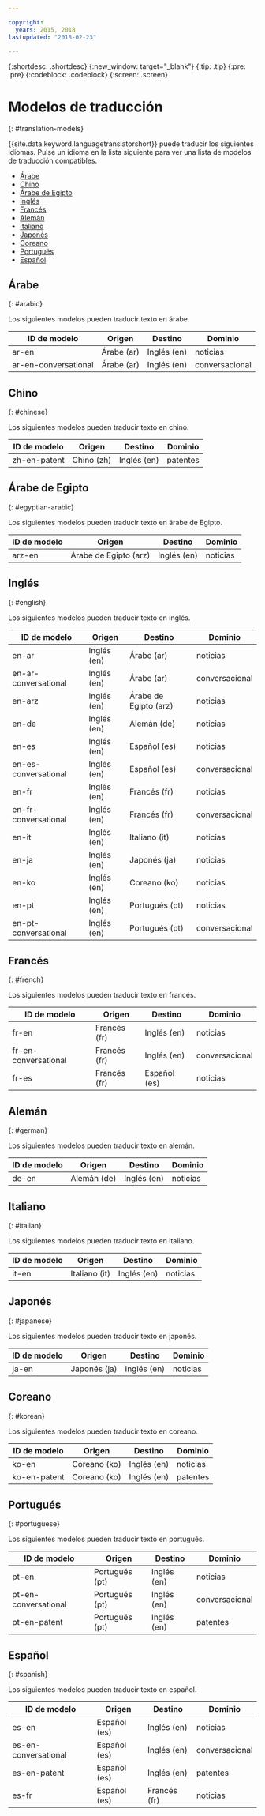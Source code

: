 ```yaml
---

copyright:
  years: 2015, 2018
lastupdated: "2018-02-23"

---
```


{:shortdesc: .shortdesc}
{:new_window: target="_blank"}
{:tip: .tip}
{:pre: .pre}
{:codeblock: .codeblock}
{:screen: .screen}

# Modelos de traducción
{: #translation-models}

{{site.data.keyword.languagetranslatorshort}} puede traducir los siguientes idiomas.
Pulse un idioma en la lista siguiente para ver una lista de modelos de traducción compatibles. 

- [Árabe](#arabic)
- [Chino](#chinese)
- [Árabe de Egipto](#egyptian-arabic)
- [Inglés](#english)
- [Francés](#french)
- [Alemán](#german)
- [Italiano](#italian)
- [Japonés](#japanese)
- [Coreano](#korean)
- [Portugués](#portuguese)
- [Español](#spanish)

## Árabe
{: #arabic}

Los siguientes modelos pueden traducir texto en árabe.
<table>
 <thead>
  <th>
   ID de modelo
  </th>
  <th>
   Origen
  </th>
  <th>
   Destino
  </th>
  <th>
   Dominio
  </th>
  <tbody>
   <tr>
    <td>
     ar-en
    </td>
    <td>
     Árabe (ar)
    </td>
    <td>
     Inglés (en)
    </td>
    <td>
     noticias
    </td>
   </tr>
   <tr>
    <td>
     ar-en-conversational
    </td>
    <td>
     Árabe (ar)
    </td>
    <td>
     Inglés (en)
    </td>
    <td>
     conversacional
    </td>
   </tr>
  </tbody>
 </thead>
</table>

## Chino
{: #chinese}

Los siguientes modelos pueden traducir texto en chino.

<table>
 <thead>
  <th>
   ID de modelo
  </th>
  <th>
   Origen
  </th>
  <th>
   Destino
  </th>
  <th>
   Dominio
  </th>
  <tbody>
   <tr>
    <td>
     zh-en-patent
    </td>
    <td>
     Chino (zh)
    </td>
    <td>
     Inglés (en)
    </td>
    <td>
     patentes
    </td>
   </tr>
  </tbody>
 </thead>
</table>

## Árabe de Egipto
{: #egyptian-arabic}

Los siguientes modelos pueden traducir texto en árabe de Egipto.

<table>
 <thead>
  <th>
   ID de modelo
  </th>
  <th>
   Origen
  </th>
  <th>
   Destino
  </th>
  <th>
   Dominio
  </th>
  <tbody>
   <tr>
    <td>
     arz-en
    </td>
    <td>
     Árabe de Egipto (arz)
    </td>
    <td>
     Inglés (en)
    </td>
    <td>
     noticias
    </td>
   </tr>
  </tbody>
 </thead>
</table>

## Inglés
{: #english}

Los siguientes modelos pueden traducir texto en inglés.

<table>
 <thead>
  <th>
   ID de modelo
  </th>
  <th>
   Origen
  </th>
  <th>
   Destino
  </th>
  <th>
   Dominio
  </th>
  <tbody>
   <tr>
    <td>
     en-ar
    </td>
    <td>
     Inglés (en)
    </td>
    <td>
     Árabe (ar)
    </td>
    <td>
     noticias
    </td>
   </tr>
   <tr>
    <td>
     en-ar-conversational
    </td>
    <td>
     Inglés (en)
    </td>
    <td>
     Árabe (ar)
    </td>
    <td>
     conversacional
    </td>
   </tr>
   <tr>
    <td>
     en-arz
    </td>
    <td>
     Inglés (en)
    </td>
    <td>
     Árabe de Egipto (arz)
    </td>
    <td>
     noticias
    </td>
   </tr>
   <tr>
    <td>
     en-de
    </td>
    <td>
     Inglés (en)
    </td>
    <td>
     Alemán (de)
    </td>
    <td>
     noticias
    </td>
   </tr>
   <tr>
    <td>
     en-es
    </td>
    <td>
     Inglés (en)
    </td>
    <td>
     Español (es)
    </td>
    <td>
     noticias
    </td>
   </tr>
   <tr>
    <td>
     en-es-conversational
    </td>
    <td>
     Inglés (en)
    </td>
    <td>
     Español (es)
    </td>
    <td>
     conversacional
    </td>
   </tr>
   <tr>
    <td>
     en-fr
    </td>
    <td>
     Inglés (en)
    </td>
    <td>
     Francés (fr)
    </td>
    <td>
     noticias
    </td>
   </tr>
   <tr>
    <td>
     en-fr-conversational
    </td>
    <td>
     Inglés (en)
    </td>
    <td>
     Francés (fr)
    </td>
    <td>
     conversacional
    </td>
   </tr>
   <tr>
    <td>
     en-it
    </td>
    <td>
     Inglés (en)
    </td>
    <td>
     Italiano (it)
    </td>
    <td>
     noticias
    </td>
   </tr>
   <tr>
    <td>
     en-ja
    </td>
    <td>
     Inglés (en)
    </td>
    <td>
     Japonés (ja)
    </td>
    <td>
     noticias
    </td>
   </tr>
   <tr>
    <td>
     en-ko
    </td>
    <td>
     Inglés (en)
    </td>
    <td>
     Coreano (ko)
    </td>
    <td>
     noticias
    </td>
   </tr>
   <tr>
    <td>
     en-pt
    </td>
    <td>
     Inglés (en)
    </td>
    <td>
     Portugués (pt)
    </td>
    <td>
     noticias
    </td>
   </tr>
   <tr>
    <td>
     en-pt-conversational
    </td>
    <td>
     Inglés (en)
    </td>
    <td>
     Portugués (pt)
    </td>
    <td>
     conversacional
    </td>
   </tr>
  </tbody>
 </thead>
</table>


## Francés
{: #french}

Los siguientes modelos pueden traducir texto en francés.

<table>
 <thead>
  <th>
   ID de modelo
  </th>
  <th>
   Origen
  </th>
  <th>
   Destino
  </th>
  <th>
   Dominio
  </th>
  <tbody>
   <tr>
    <td>
     fr-en
    </td>
    <td>
     Francés (fr)
    </td>
    <td>
     Inglés (en)
    </td>
    <td>
     noticias
    </td>
   </tr>
   <tr>
    <td>
     fr-en-conversational
    </td>
    <td>
     Francés (fr)
    </td>
    <td>
     Inglés (en)
    </td>
    <td>
     conversacional
    </td>
   </tr>
   <tr>
    <td>
     fr-es
    </td>
    <td>
     Francés (fr)
    </td>
    <td>
     Español (es)
    </td>
    <td>
     noticias
    </td>
   </tr>
  </tbody>
 </thead>
</table>

## Alemán
{: #german}

Los siguientes modelos pueden traducir texto en alemán.

<table>
 <thead>
  <th>
   ID de modelo
  </th>
  <th>
   Origen
  </th>
  <th>
   Destino
  </th>
  <th>
   Dominio
  </th>
  <tbody>
   <tr>
    <td>
     de-en
    </td>
    <td>
     Alemán (de)
    </td>
    <td>
     Inglés (en)
    </td>
    <td>
     noticias
    </td>
   </tr>
  </tbody>
 </thead>
</table>

## Italiano
{: #italian}

Los siguientes modelos pueden traducir texto en italiano.

<table>
 <thead>
  <th>
   ID de modelo
  </th>
  <th>
   Origen
  </th>
  <th>
   Destino
  </th>
  <th>
   Dominio
  </th>
  <tbody>
   <tr>
    <td>
     it-en
    </td>
    <td>
     Italiano (it)
    </td>
    <td>
     Inglés (en)
    </td>
    <td>
     noticias
    </td>
   </tr>
  </tbody>
 </thead>
</table>

## Japonés
{: #japanese}

Los siguientes modelos pueden traducir texto en japonés.

<table>
 <thead>
  <th>
   ID de modelo
  </th>
  <th>
   Origen
  </th>
  <th>
   Destino
  </th>
  <th>
   Dominio
  </th>
  <tbody>
   <tr>
    <td>
     ja-en
    </td>
    <td>
     Japonés (ja)
    </td>
    <td>
     Inglés (en)
    </td>
    <td>
     noticias
    </td>
   </tr>
  </tbody>
 </thead>
</table>


## Coreano
{: #korean}

Los siguientes modelos pueden traducir texto en coreano.

<table>
 <thead>
  <th>
   ID de modelo
  </th>
  <th>
   Origen
  </th>
  <th>
   Destino
  </th>
  <th>
   Dominio
  </th>
  <tbody>
   <tr>
    <td>
     ko-en
    </td>
    <td>
     Coreano (ko)
    </td>
    <td>
     Inglés (en)
    </td>
    <td>
     noticias
    </td>
   </tr>
   <tr>
    <td>
     ko-en-patent
    </td>
    <td>
     Coreano (ko)
    </td>
    <td>
     Inglés (en)
    </td>
    <td>
     patentes
    </td>
   </tr>
  </tbody>
 </thead>
</table>

## Portugués
{: #portuguese}

Los siguientes modelos pueden traducir texto en portugués.

<table>
 <thead>
  <th>
   ID de modelo
  </th>
  <th>
   Origen
  </th>
  <th>
   Destino
  </th>
  <th>
   Dominio
  </th>
  <tbody>
   <tr>
    <td>
     pt-en
    </td>
    <td>
     Portugués (pt)
    </td>
    <td>
     Inglés (en)
    </td>
    <td>
     noticias
    </td>
   </tr>
   <tr>
    <td>
     pt-en-conversational
    </td>
    <td>
     Portugués (pt)
    </td>
    <td>
     Inglés (en)
    </td>
    <td>
     conversacional
    </td>
   </tr>
   <tr>
    <td>
     pt-en-patent
    </td>
    <td>
     Portugués (pt)
    </td>
    <td>
     Inglés (en)
    </td>
    <td>
     patentes
    </td>
   </tr>
  </tbody>
 </thead>
</table>

## Español
{: #spanish}

Los siguientes modelos pueden traducir texto en español.

<table>
 <thead>
  <th>
   ID de modelo
  </th>
  <th>
   Origen
  </th>
  <th>
   Destino
  </th>
  <th>
   Dominio
  </th>
  <tbody>
   <tr>
    <td>
     es-en
    </td>
    <td>
     Español (es)
    </td>
    <td>
     Inglés (en)
    </td>
    <td>
     noticias
    </td>
   </tr>
   <tr>
    <td>
     es-en-conversational
    </td>
    <td>
     Español (es)
    </td>
    <td>
     Inglés (en)
    </td>
    <td>
     conversacional
    </td>
   </tr>
   <tr>
    <td>
     es-en-patent
    </td>
    <td>
     Español (es)
    </td>
    <td>
     Inglés (en)
    </td>
    <td>
     patentes
    </td>
   </tr>
   <tr>
    <td>
     es-fr
    </td>
    <td>
     Español (es)
    </td>
    <td>
     Francés (fr)
    </td>
    <td>
     noticias
    </td>
   </tr>
  </tbody>
 </thead>
</table>
